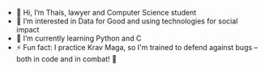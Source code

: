 - 👋 Hi, I’m Thaís, lawyer and Computer Science student
- 👀 I’m interested in Data for Good and using technologies for social impact
- 🌱 I’m currently learning Python and C
- ⚡ Fun fact: I practice Krav Maga, so I'm trained to defend against bugs – both in code and in combat! 🥋
